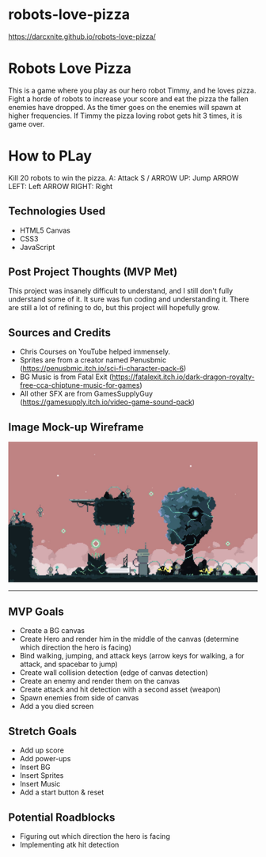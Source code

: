 # robots-love-pizza

https://darcxnite.github.io/robots-love-pizza/

# Robots Love Pizza

This is a game where you play as our hero robot Timmy, and he loves pizza. Fight a horde of robots
to increase your score and eat the pizza the fallen enemies have dropped. As the timer goes on the enemies will spawn at higher frequencies. If Timmy the pizza loving robot gets hit 3 times, it is game over.

# How to PLay

Kill 20 robots to win the pizza.
A: Attack
S / ARROW UP: Jump
ARROW LEFT: Left
ARROW RIGHT: Right

## Technologies Used

- HTML5 Canvas
- CSS3
- JavaScript

## Post Project Thoughts (MVP Met)

This project was insanely difficult to understand, and I still don't fully understand some of it. It sure was fun coding and understanding it. There are still a lot of refining to do, but this project will hopefully grow.

## Sources and Credits

- Chris Courses on YouTube helped immensely.
- Sprites are from a creator named Penusbmic (https://penusbmic.itch.io/sci-fi-character-pack-6)
- BG Music is from Fatal Exit (https://fatalexit.itch.io/dark-dragon-royalty-free-cca-chiptune-music-for-games)
- All other SFX are from GamesSupplyGuy (https://gamesupply.itch.io/video-game-sound-pack)

## Image Mock-up Wireframe

![robots-loves-pizza](images/robots-love-pizza-wireframe.jpeg)

---

## MVP Goals

- Create a BG canvas
- Create Hero and render him in the middle of the canvas (determine which direction the hero is facing)
- Bind walking, jumping, and attack keys (arrow keys for walking, a for attack, and spacebar to jump)
- Create wall collision detection (edge of canvas detection)
- Create an enemy and render them on the canvas
- Create attack and hit detection with a second asset (weapon)
- Spawn enemies from side of canvas
- Add a you died screen

## Stretch Goals

- Add up score
- Add power-ups
- Insert BG
- Insert Sprites
- Insert Music
- Add a start button & reset

## Potential Roadblocks

- Figuring out which direction the hero is facing
- Implementing atk hit detection
